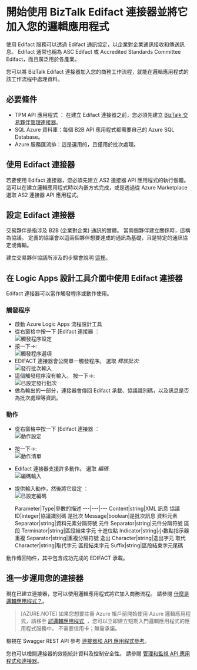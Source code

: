 <properties 
   pageTitle="在 Logic Apps 中使用 BizTalk Edifact 連接器 | Microsoft Azure App Service" 
   description="如何建立並設定 BizTalk Edifact 連接器或 API 應用程式，並在 Azure App Service 的邏輯應用程式中使用它" 
   services="app-service\logic" 
   documentationCenter=".net,nodejs,java" 
   authors="rajeshramabathiran" 
   manager="dwrede" 
   editor=""/>

<tags
   ms.service="app-service-logic"
   ms.devlang="multiple"
   ms.topic="article"
   ms.tgt_pltfrm="na"
   ms.workload="integration" 
   ms.date="11/30/2015"
   ms.author="rajram"/>

# 開始使用 BizTalk Edifact 連接器並將它加入您的邏輯應用程式  
使用 Edifact 服務可以透過 Edifact 通訊協定，以企業對企業通訊接收和傳送訊息。 Edifact 通常也稱為 ASC Edifact 或 Accredited Standards Committee Edifact，而且廣泛用於各產業。

您可以將 BizTalk Edifact 連接器加入您的商務工作流程，就能在邏輯應用程式的該工作流程中處理資料。 

## 必要條件
- TPM API 應用程式 ︰ 在建立 Edifact 連接器之前，您必須先建立 [BizTalk 交易夥伴管理連接器][1]。
- SQL Azure 資料庫：每個 B2B API 應用程式都需要自己的 Azure SQL Database。
- Azure 服務匯流排：這是選用的，且僅用於批次處理。

## 使用 Edifact 連接器
若要使用 Edifact 連接器，您必須先建立 AS2 連接器 API 應用程式的執行個體。 這可以在建立邏輯應用程式時以內嵌方式完成，或是透過從 Azure Marketplace 選取 AS2 連接器 API 應用程式。

## 設定 Edifact 連接器
交易夥伴是指涉及 B2B (企業對企業) 通訊的實體。 當兩個夥伴建立關係時，這稱為協議。 定義的協議會以這兩個夥伴想要達成的通訊為基礎，且是特定的通訊協定或傳輸。

建立交易夥伴協議所涉及的步驟會說明 [這裡][2]。

## 在 Logic Apps 設計工具介面中使用 Edifact 連接器
Edifact 連接器可以當作觸發程序或動作使用。

### 觸發程序
- 啟動 Azure Logic Apps 流程設計工具
- 從右窗格中按一下 [Edifact 連接器 ︰  
![觸發程序設定][3]
- 按一下->:  
![觸發程序選項][4]
- EDIFACT 連接器會公開單一觸發程序。 選取 *釋放批次*:  
![發行批次輸入][5]
- 這個觸發程序沒有輸入。 按一下->:  
![已設定發行批次][6]
- 做為輸出的一部分，連接器會傳回 Edifact 承載、協議識別碼，以及訊息是否為批次處理等資訊。

### 動作
- 從右窗格中按一下 [Edifact 連接器 ︰  
![動作設定][7]
- 按一下->:  
![動作清單][8]
- Edifact 連接器支援許多動作。 選取 *編碼*:  
![編碼輸入][9]
- 提供輸入動作，然後將它設定 ︰  
![已設定編碼][10]

    Parameter|Type|參數的描述
---|---|---
Content|string|XML 訊息
協議 ID|integer|協議識別碼
是批次 Message|boolean|是批次訊息
資料元素 Separator|string|資料元素分隔符號
元件 Separator|string|元件分隔符號
區段 Terminator|string|區段結束字元
十進位點 Indicator|string|小數點指示器
重複 Separator|string|重複分隔符號
逸出 Character|string|逸出字元
取代 Character|string|取代字元
區段結束字元 Suffix|string|區段結束字元尾碼

動作傳回物件，其中包含成功完成的 EDIFACT 承載。

## 進一步運用您的連接器
現在已建立連接器，您可以使用邏輯應用程式將它加入商務流程。 請參閱 [什麼是邏輯應用程式？](app-service-logic-what-are-logic-apps.md)。

>[AZURE.NOTE] 如果您想要註冊 Azure 帳戶前開始使用 Azure 邏輯應用程式，請移至 [試邏輯應用程式](https://tryappservice.azure.com/?appservice=logic), ，您可以立即建立短期入門邏輯應用程式的應用程式服務中。 不需要信用卡；無需承諾。

檢視在 Swagger REST API 參考 [連接器和 API 應用程式參考](http://go.microsoft.com/fwlink/p/?LinkId=529766)。

您也可以檢閱連接器的效能統計資料及控制安全性。 請參閱 [管理和監視 API 應用程式和連接器](../app-service-api/app-service-api-manage-in-portal.md)。


<!--References -->
[1]: app-service-logic-connector-tpm.md
[2]: app-service-logic-create-a-trading-partner-agreement.md
[3]: ./media/app-service-logic-connector-edifact/TriggerSettings.PNG
[4]: ./media/app-service-logic-connector-edifact/ListOfTriggers.PNG
[5]: ./media/app-service-logic-connector-edifact/ReleaseBatchTriggerInput.PNG
[6]: ./media/app-service-logic-connector-edifact/ReleaseBatchTriggerConfigured.PNG
[7]: ./media/app-service-logic-connector-edifact/ActionSettings.PNG
[8]: ./media/app-service-logic-connector-edifact/ListOfActions.PNG
[9]: ./media/app-service-logic-connector-edifact/EncodeInput.PNG
[10]: ./media/app-service-logic-connector-edifact/EncodeConfigured.PNG


